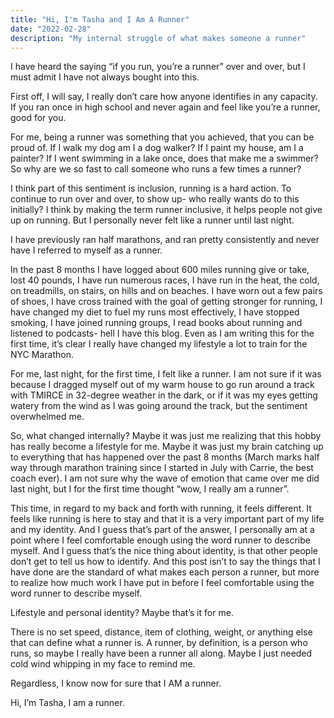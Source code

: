```yaml
---
title: "Hi, I'm Tasha and I Am A Runner"
date: "2022-02-28"
description: "My internal struggle of what makes someone a runner"
---
```


I have heard the saying “if you run, you’re a runner” over and over, but I must admit I have not always bought into this.

First off, I will say, I really don’t care how anyone identifies in any capacity. If you ran once in high school and never again and feel like you’re a runner, good for you. 

For me, being a runner was something that you achieved, that you can be proud of. If I walk my dog am I a dog walker? If I paint my house, am I a painter? If I went swimming in a lake once, does that make me a swimmer? So why are we so fast to call someone who runs a few times a runner? 

I think part of this sentiment is inclusion, running is a hard action. To continue to run over and over, to show up- who really wants do to this initially? I think by making the term runner inclusive, it helps people not give up on running. But I personally never felt like a runner until last night.

I have previously ran half marathons, and ran pretty consistently and never have I referred to myself as a runner.

In the past 8 months I have logged about 600 miles running give or take, lost 40 pounds, I have run numerous races, I have run in the heat, the cold, on treadmills, on stairs, on hills and on beaches. I have worn out a few pairs of shoes, I have cross trained with the goal of getting stronger for running, I have changed my diet to fuel my runs most effectively, I have stopped smoking, I have joined running groups, I read books about running and listened to podcasts- hell I have this blog. Even as I am writing this for the first time, it’s clear I really have changed my lifestyle a lot to train for the NYC Marathon. 

For me, last night, for the first time, I felt like a runner. I am not sure if it was because I dragged myself out of my warm house to go run around a track with TMIRCE in 32-degree weather in the dark, or if it was my eyes getting watery from the wind as I was going around the track, but the sentiment overwhelmed me. 

So, what changed internally? Maybe it was just me realizing that this hobby has really become a lifestyle for me. Maybe it was just my brain catching up to everything that has happened over the past 8 months (March marks half way through marathon training since I started in July with Carrie, the best coach ever). I am not sure why the wave of emotion that came over me did last night, but I for the first time thought “wow, I really am a runner”. 

This time, in regard to my back and forth with running, it feels different. It feels like running is here to stay and that it is a very important part of my life and my identity. And I guess that’s part of the answer, I personally am at a point where I feel comfortable enough using the word runner to describe myself. And I guess that’s the nice thing about identity, is that other people don’t get to tell us how to identify. And this post isn’t to say the things that I have done are the standard of what makes each person a runner, but more to realize how much work I have put in before I feel comfortable using the word runner to describe myself. 

Lifestyle and personal identity? Maybe that’s it for me.

There is no set speed, distance, item of clothing, weight, or anything else that can define what a runner is. A runner, by definition, is a person who runs, so maybe I really have been a runner all along. Maybe I just needed cold wind whipping in my face to remind me. 

Regardless, I know now for sure that I AM a runner. 

Hi, I’m Tasha, I am a runner. 

